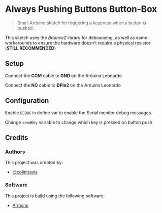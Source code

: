 # Always Pushing Buttons Button-Box

> Small Arduino sketch for triggering a keypress when a button is pushed.

This sketch uses the _Bounce2_ library for debouncing, as well as some workarounds to ensure the hardware doesn't require a physical resistor (**STILL RECOMMENDED**)

## Setup

Connect the **COM** cable to **GND** on the Arduino Leonardo

Connect the **NO** cable to **DPin2** on the Arduino Leonardo

## Configuration

Enable `DEBUG` in define var to enable the Serial monitor debug messages.

Change `sendKey` variable to change which key is pressed on button push.


## Credits

### Authors

This project was created by:

- [@colintravis](https://github.com/colintravis)

### Software

This project is build using the following software.

- [Arduino](https://arduino.cc/)

